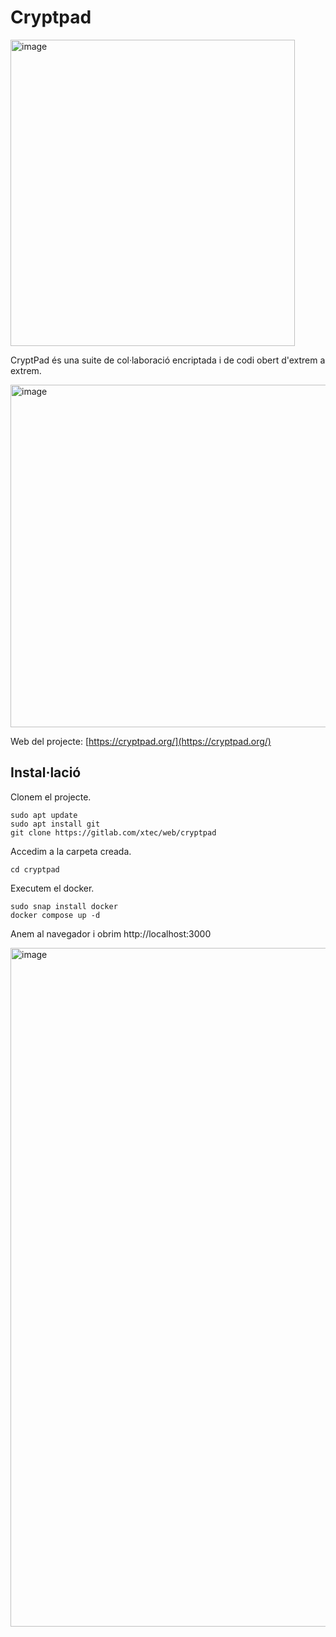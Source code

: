 # Cryptpad

<img width="455" height="490" alt="image" src="https://github.com/user-attachments/assets/632e1fe3-4c58-4ae5-9d05-b7cdffceded0" />

CryptPad és una suite de col·laboració encriptada i de codi obert d'extrem a extrem.

<img width="688" height="548" alt="image" src="https://github.com/user-attachments/assets/82fde546-0682-4337-a267-9b2075e9a14b" />

Web del projecte: [https://cryptpad.org/](https://cryptpad.org/)

## Instal·lació

Clonem el projecte.

```
sudo apt update
sudo apt install git
git clone https://gitlab.com/xtec/web/cryptpad
```

Accedim a la carpeta creada.

```
cd cryptpad
```

Executem el docker.

```
sudo snap install docker
docker compose up -d
```

Anem al navegador i obrim http://localhost:3000

<img width="1874" height="1086" alt="image" src="https://github.com/user-attachments/assets/af627680-a628-406a-b372-7ca8fc7d97a7" />




